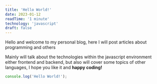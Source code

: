 ```yaml
---
title: 'Hello World!'
date: 2023-01-12
readTime: '1 minute'
technology: 'javascript'
draft: false
---
```


Hello and welcome to my personal blog, here I will post articles about programming and others

Mainly will talk about the technologies within the javascript environment either frontend and backend, but also will cover some topics of other languages, I hope you like it and **happy coding!**

```js
console.log('Hello World!');
```
